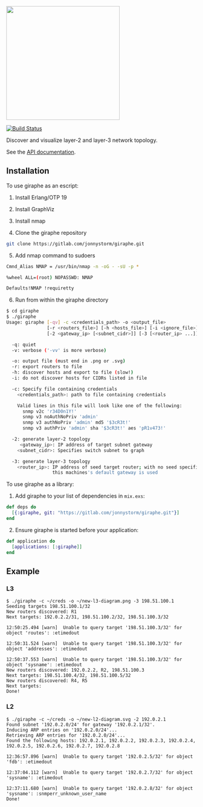 <a href="https://gitlab.com/jonnystorm/giraphe"><img src="https://gitlab.com/jonnystorm/giraphe/raw/master/giraphe-title.png" height="300px" /></a>

[![Build Status](https://gitlab.com/jonnystorm/giraphe/badges/master/pipeline.svg)](https://gitlab.com/jonnystorm/giraphe/commits/master)

Discover and visualize layer-2 and layer-3 network topology.

See the [API documentation](https://jonnystorm.gitlab.io/giraphe).

## Installation

To use giraphe as an escript:

  1. Install Erlang/OTP 19

  2. Install GraphViz

  3. Install nmap

  4. Clone the giraphe repository

  ```sh
  git clone https://gitlab.com/jonnystorm/giraphe.git
  ```

  5. Add nmap command to sudoers

  ```sh
  Cmnd_Alias NMAP = /usr/bin/nmap -n -oG - -sU -p *

  %wheel ALL=(root) NOPASSWD: NMAP

  Defaults!NMAP !requiretty
  ```

  6. Run from within the giraphe directory

  ```sh
  $ cd giraphe
  $ ./giraphe
  Usage: giraphe [-qv] -c <credentials_path> -o <output_file>
                 [-r <routers_file>] [-h <hosts_file>] [-i <ignore_file>]
                 [-2 <gateway_ip> [<subnet_cidr>]] [-3 [<router_ip> ...]]
  
    -q: quiet
    -v: verbose ('-vv' is more verbose)
  
    -o: output file (must end in .png or .svg)
    -r: export routers to file
    -h: discover hosts and export to file (slow!)
    -i: do not discover hosts for CIDRs listed in file
  
    -c: Specify file containing credentials
      <credentials_path>: path to file containing credentials
  
      Valid lines in this file will look like one of the following:
        snmp v2c 'r34D0n1Y!'
        snmp v3 noAuthNoPriv 'admin'
        snmp v3 authNoPriv 'admin' md5 '$3cR3t!'
        snmp v3 authPriv 'admin' sha '$3cR3t!' aes 'pR1v473!'
  
    -2: generate layer-2 topology
       <gateway_ip>: IP address of target subnet gateway
      <subnet_cidr>: Specifies switch subnet to graph
  
    -3: generate layer-3 topology
      <router_ip>: IP address of seed target router; with no seed specified,
                   this machines's default gateway is used

  ```

To use giraphe as a library:

  1. Add giraphe to your list of dependencies in `mix.exs`:

  ```elixir
  def deps do
    [{:giraphe, git: "https://gitlab.com/jonnystorm/giraphe.git"}]
  end
  ```

  2. Ensure giraphe is started before your application:

  ```elixir
  def application do
    [applications: [:giraphe]]
  end
  ```

## Example

### L3

    $ ./giraphe -c ~/creds -o ~/new-l3-diagram.png -3 198.51.100.1
    Seeding targets 198.51.100.1/32
    New routers discovered: R1
    Next targets: 192.0.2.2/31, 198.51.100.2/32, 198.51.100.3/32

    12:50:25.494 [warn]  Unable to query target '198.51.100.3/32' for object 'routes': :etimedout
    
    12:50:31.524 [warn]  Unable to query target '198.51.100.3/32' for object 'addresses': :etimedout
    
    12:50:37.553 [warn]  Unable to query target '198.51.100.3/32' for object 'sysname': :etimedout
    New routers discovered: 192.0.2.2, R2, 198.51.100.3
    Next targets: 198.51.100.4/32, 198.51.100.5/32
    New routers discovered: R4, R5
    Next targets: 
    Done!

### L2

    $ ./giraphe -c ~/creds -o ~/new-l2-diagram.svg -2 192.0.2.1
    Found subnet '192.0.2.0/24' for gateway '192.0.2.1/32'.
    Inducing ARP entries on '192.0.2.0/24'...
    Retrieving ARP entries for '192.0.2.0/24'...
    Found the following hosts: 192.0.2.1, 192.0.2.2, 192.0.2.3, 192.0.2.4, 192.0.2.5, 192.0.2.6, 192.0.2.7, 192.0.2.8

    12:36:57.896 [warn]  Unable to query target '192.0.2.5/32' for object 'fdb': :etimedout
    
    12:37:04.112 [warn]  Unable to query target '192.0.2.7/32' for object 'sysname': :etimedout
    
    12:37:11.680 [warn]  Unable to query target '192.0.2.8/32' for object 'sysname': :snmperr_unknown_user_name
    Done!

